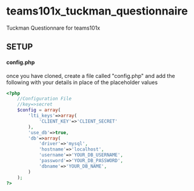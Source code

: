 # teams101x_tuckman_questionnaire
Tuckman Questionnare for teams101x





## SETUP

#### config.php

once you have cloned, create a file called "config.php" and add the following with your details in place of the placeholder values

```php
<?php
	//Configuration File
	//key=>secret
	$config = array(
		'lti_keys'=>array(
			'CLIENT_KEY'=>'CLIENT_SECRET'
		),
		'use_db'=>true,
		'db'=>array(
			'driver'=>'mysql',
			'hostname'=>'localhost',
			'username'=>'YOUR_DB_USERNAME',
			'password'=>'YOUR_DB_PASSWORD',
			'dbname'=>'YOUR_DB_NAME',
		)
	);
?>
```